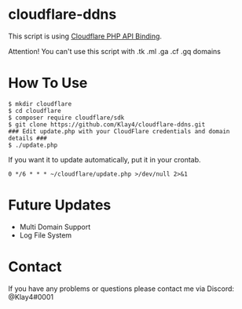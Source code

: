 # cloudflare-ddns

This script is using [Cloudflare PHP API Binding](https://support.cloudflare.com/hc/en-us/articles/115001661191-Cloudflare-PHP-API-Binding).

Attention!
You can't use this script with .tk .ml .ga .cf .gq  domains

# How To Use
```
$ mkdir cloudflare
$ cd cloudflare
$ composer require cloudflare/sdk
$ git clone https://github.com/Klay4/cloudflare-ddns.git
### Edit update.php with your CloudFlare credentials and domain details ###
$ ./update.php
```

If you want it to update automatically, put it in your crontab.
```
0 */6 * * * ~/cloudflare/update.php >/dev/null 2>&1
```

# Future Updates
* Multi Domain Support
* Log File System

# Contact
If you have any problems or questions please contact me via Discord: @Klay4#0001
